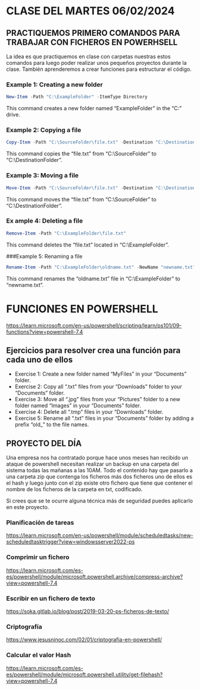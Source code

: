 # CLASE DEL MARTES 06/02/2024

## PRACTIQUEMOS PRIMERO COMANDOS PARA TRABAJAR CON FICHEROS EN POWERHSELL

La idea es que practiquemos en clase con carpetas nuestras estos comandos para luego poder realizar unos
pequeños proyectos durante la clase. También aprenderemos a crear funciones para estructurar el código.

### Example 1: Creating a new folder
```powershell
New-Item -Path "C:\ExampleFolder" -ItemType Directory
```
This command creates a new folder named “ExampleFolder” in the “C:” drive.

### Example 2: Copying a file
```powershell
Copy-Item -Path "C:\SourceFolder\file.txt" -Destination "C:\DestinationFolder\"
```
This command copies the “file.txt” from “C:\SourceFolder” to “C:\DestinationFolder”.

### Example 3: Moving a file
```powershell
Move-Item -Path "C:\SourceFolder\file.txt" -Destination "C:\DestinationFolder\"
```
This command moves the “file.txt” from “C:\SourceFolder” to “C:\DestinationFolder”.

### Ex ample 4: Deleting a file
```powershell
Remove-Item -Path "C:\ExampleFolder\file.txt"
```
This command deletes the “file.txt” located in “C:\ExampleFolder”.

###Example 5: Renaming a file
```powershell
Rename-Item -Path "C:\ExampleFolder\oldname.txt" -NewName "newname.txt"
```
This command renames the “oldname.txt” file in “C:\ExampleFolder” to “newname.txt”.

# FUNCIONES EN POWERSHELL
https://learn.microsoft.com/en-us/powershell/scripting/learn/ps101/09-functions?view=powershell-7.4

## Ejercicios para resolver crea una función para cada uno de ellos
* Exercise 1: Create a new folder named “MyFiles” in your “Documents” folder.
* Exercise 2: Copy all “.txt” files from your “Downloads” folder to your “Documents” folder.
* Exercise 3: Move all “.jpg” files from your “Pictures” folder to a new folder named “Images” in your “Documents” folder.
* Exercise 4: Delete all “.tmp” files in your “Downloads” folder.
* Exercise 5: Rename all “.txt” files in your “Documents” folder by adding a prefix “old_” to the file names.

## PROYECTO DEL DÍA
Una empresa nos ha contratado porque hace unos meses han recibido un ataque de powershell necesitan realizar
un backup en una carpeta del sistema todas las mañanas a las 10AM. Todo el contenido hay que pasarlo a una carpeta zip
que contenga los ficheros más dos ficheros uno de ellos es el hash y luego junto con el zip existe otro fichero que tiene que contener el nombre de los
ficheros de la carpeta en txt, codificado.

Si crees que se te ocurre alguna técnica más de seguridad puedes aplicarlo en este proyecto.

### Planificación de tareas
https://learn.microsoft.com/en-us/powershell/module/scheduledtasks/new-scheduledtasktrigger?view=windowsserver2022-ps

### Comprimir un fichero
https://learn.microsoft.com/es-es/powershell/module/microsoft.powershell.archive/compress-archive?view=powershell-7.4

### Escribir en un fichero de texto
https://soka.gitlab.io/blog/post/2019-03-20-ps-ficheros-de-texto/

### Criptografía
https://www.jesusninoc.com/02/01/criptografia-en-powershell/

### Calcular el valor Hash
https://learn.microsoft.com/es-es/powershell/module/microsoft.powershell.utility/get-filehash?view=powershell-7.4


